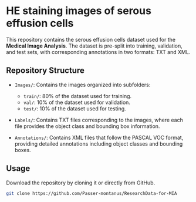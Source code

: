 # HE staining images of serous effusion cells

This repository contains the serous effusion cells dataset used for the **Medical Image Analysis**. The dataset is pre-split into training, validation, and test sets, with corresponding annotations in two formats: TXT and XML.

## Repository Structure

- `Images/`: Contains the images organized into subfolders:
  - `train/`: 80% of the dataset used for training.
  - `val/`: 10% of the dataset used for validation.
  - `test/`: 10% of the dataset used for testing.

- `Labels/`: Contains TXT files corresponding to the images, where each file provides the object class and bounding box information.

- `Annotations/`: Contains XML files that follow the PASCAL VOC format, providing detailed annotations including object classes and bounding boxes.

## Usage

 Download the repository by cloning it or directly from GitHub.
   ```bash
   git clone https://github.com/Passer-montanus/ResearchData-for-MIA
